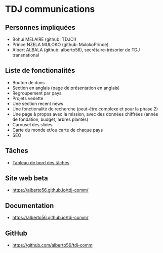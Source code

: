 # TDJ communications

## Personnes impliquées

* Bohui MELAIRE (github: TDJCI)
* Prince NZELA MULOKO (github: MulokoPrince)
* Albert ALBALA (github: alberto56), secrétaire-trésorier de TDJ transnational

## Liste de fonctionalités 

* Bouton de dons
* Section en anglais (page de présentation en anglais)
* Regroupement par pays
* Projets vedette
* Une section recent news
* Une fonctionalité de recherche (peut-être complexe et pour la phase 2)
* Une page à propos avec la mission, avec des données chiffrées (année de fondation, budget, arbres plantés)
* Carousel des slides
* Carte du monde et/ou carte de chaque pays
* SEO

## Tâches

* [Tableau de bord des tâches](https://github.com/users/alberto56/projects/16/views/1)

## Site web beta

* <https://alberto56.github.io/tdj-comm/>

## Documentation

* <https://alberto56.github.io/tdj-comm/>

## GitHub

* <https://github.com/alberto56/tdj-comm>
